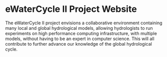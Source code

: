# eWaterCycle II Project Website

The eWaterCycle II project envisions a collaborative environment containing 
many local and global hydrological models, allowing hydrologists to run 
experiments on high performance computing infrastructure, with multiple 
models, without having to be an expert in computer science. This will all 
contribute to further advance our knowledge of the global hydrological 
cycle.

